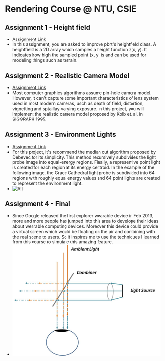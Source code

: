 # Rendering Course @ NTU, CSIE

## Assignment 1 - Height field
  * [Assignment Link](http://www.csie.ntu.edu.tw/~cyy/courses/rendering/13fall/assignments/proj1/)
  * In this assignment, you are asked to improve pbrt's heightfield class. A heightfield is a 2D array which samples a height function z(x, y). It indicates how high the sampled point (x, y) is and can be used for modeling things such as terrain.

## Assignment 2 - Realistic Camera Model
  * [Assignment Link](http://www.csie.ntu.edu.tw/~cyy/courses/rendering/13fall/assignments/proj2/)
  * Most computer graphics algorithms assume pin-hole camera model. However, it can't capture some important characteristics of lens system used in most modern cameras, usch as depth of field, distortion, vignetting and sptaillay varying exposure. In this project, you will implement the realistic camera model proposed by Kolb et. al. in SIGGRAPH 1995.
  
## Assignment 3 - Environment Lights
  * [Assignment Link](http://www.csie.ntu.edu.tw/~cyy/courses/rendering/13fall/assignments/proj3/)
  * For this project, it's recommend the median cut algorithm proposed by Debevec for its simplicity. This method recursively subdivides the light probe image into equal-energy regions. Finally, a representive point light is created for each region at its energy centroid. In the example of the following image, the Grace Cathedral light probe is subdivided into 64 regions with roughly equal energy values and 64 point lights are created to represent the environment light.
  * ![Alt](http://www.csie.ntu.edu.tw/~cyy/courses/rendering/13fall/assignments/proj3/mediancut.jpg)

## Assignment 4 - Final
  * Since Google released the first explorer wearable device in Feb 2013, more and more people has jumped into this area to develope their ideas about wearable computing devices. Moreover this device could provide a virtual screen which would be floating on the air and combining with the real scene to users. So it inspires me to use the techniques I learned from this course to simulate this amazing feature.
  * ![Alt](https://github.com/ArthurLu/Rendering/blob/master/Final/Result/algorithm.jpg)

